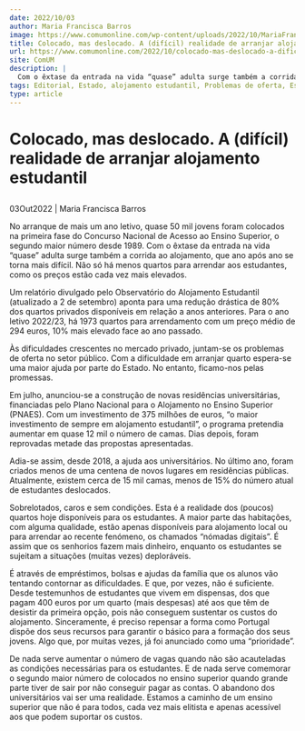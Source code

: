 ```yaml
---
date: 2022/10/03
author: Maria Francisca Barros
image: https://www.comumonline.com/wp-content/uploads/2022/10/MariaFranciscaBarros_Editorial-1500x1000.jpg
title: Colocado, mas deslocado. A (difícil) realidade de arranjar alojamento estudantil
url: https://www.comumonline.com/2022/10/colocado-mas-deslocado-a-dificil-realidade-em-arranjar-alojamento-estudantil/
site: ComUM
description: |
  Com o êxtase da entrada na vida “quase” adulta surge também a corrida ao alojamento, que ano após ano se torna mais difícil.
tags: Editorial, Estado, alojamento estudantil, Problemas de oferta, Estudantes deslocados
type: article
---
```



# Colocado, mas deslocado. A (difícil) realidade de arranjar alojamento estudantil

## 

03Out2022 | Maria Francisca Barros

No arranque de mais um ano letivo, quase 50 mil jovens foram colocados na primeira fase do Concurso Nacional de Acesso ao Ensino Superior, o segundo maior número desde 1989. Com o êxtase da entrada na vida “quase” adulta surge também a corrida ao alojamento, que ano após ano se torna mais difícil. Não só há menos quartos para arrendar aos estudantes, como os preços estão cada vez mais elevados.

Um relatório divulgado pelo Observatório do Alojamento Estudantil (atualizado a 2 de setembro) aponta para uma redução drástica de 80% dos quartos privados disponíveis em relação a anos anteriores. Para o ano letivo 2022/23, há 1973 quartos para arrendamento com um preço médio de 294 euros, 10% mais elevado face ao ano passado.

Às dificuldades crescentes no mercado privado, juntam-se os problemas de oferta no setor público. Com a dificuldade em arranjar quarto espera-se uma maior ajuda por parte do Estado. No entanto, ficamo-nos pelas promessas.

Em julho, anunciou-se a construção de novas residências universitárias, financiadas pelo Plano Nacional para o Alojamento no Ensino Superior (PNAES). Com um investimento de 375 milhões de euros, “o maior investimento de sempre em alojamento estudantil”, o programa pretendia aumentar em quase 12 mil o número de camas. Dias depois, foram reprovadas metade das propostas apresentadas.

Adia-se assim, desde 2018, a ajuda aos universitários. No último ano, foram criados menos de uma centena de novos lugares em residências públicas. Atualmente, existem cerca de 15 mil camas, menos de 15% do número atual de estudantes deslocados.

Sobrelotados, caros e sem condições. Esta é a realidade dos (poucos) quartos hoje disponíveis para os estudantes. A maior parte das habitações, com alguma qualidade, estão apenas disponíveis para alojamento local ou para arrendar ao recente fenómeno, os chamados “nómadas digitais”. É assim que os senhorios fazem mais dinheiro, enquanto os estudantes se sujeitam a situações (muitas vezes) deploráveis.

É através de empréstimos, bolsas e ajudas da família que os alunos vão tentando contornar as dificuldades. E que, por vezes, não é suficiente. Desde testemunhos de estudantes que vivem em dispensas, dos que pagam 400 euros por um quarto (mais despesas) até aos que têm de desistir da primeira opção, pois não conseguem sustentar os custos do alojamento. Sinceramente, é preciso repensar a forma como Portugal dispõe dos seus recursos para garantir o básico para a formação dos seus jovens. Algo que, por muitas vezes, já foi anunciado como uma “prioridade”.

De nada serve aumentar o número de vagas quando não são acauteladas as condições necessárias para os estudantes. E de nada serve comemorar o segundo maior número de colocados no ensino superior quando grande parte tiver de sair por não conseguir pagar as contas. O abandono dos universitários vai ser uma realidade. Estamos a caminho de um ensino superior que não é para todos, cada vez mais elitista e apenas acessível aos que podem suportar os custos.
